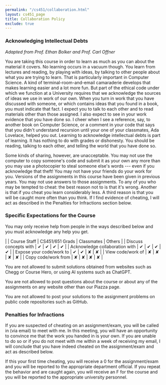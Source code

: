 ```yaml
---
permalink: "/cs451/collaboration.html"
layout: cs451_page
title: Collaboration Policy
exclude: true
---
```


### Acknowledging Intellectual Debts

*Adapted from Prof. Ethan Bolker and Prof. Carl Offner*

You are taking this course in order to learn as much as you can about the material it covers. No learning occurs in a vacuum though. You learn from lectures and reading, by playing with ideas, by talking to other people about what you are trying to learn. That is particularly important in Computer Science. A kind of terminal-room-and-email camaraderie develops that makes learning easier and a lot more fun. But part of the ethical code under which we function at a University requires that we acknowledge the sources of ideas we use in work of our own. When you turn in work that you have discussed with someone, or which contains ideas that you found in a book, you must indicate that fact. I expect you to talk to each other and to read materials other than those assigned. I also expect to see in your work evidence that you have done so. I cheer when I see a reference, say, to another book on Computer Science, or a comment in your code that says that you didn't understand recursion until your one of your classmates, Ada Lovelace, helped you out. Learning to acknowledge intellectual debts is part of learning. It has nothing to do with grades or dishonesty. You should be reading, talking to each other, and telling the world that you have done so.

Some kinds of sharing, however, are unacceptable. You may not use the computer to copy someone's code and submit it as your own any more than you may use a photocopier to steal someone else's words --- even if you acknowledge that theft! You may not have your friends do your work for you. Versions of the assignments in this course have been given in previous years. You may not use answers to those assignments. To any of you who may be tempted to cheat: the best reason not to is that it's wrong. Another is that if you cheat you learn considerably less. A third reason is that you will be caught more often than you think. If I find evidence of cheating, I will act as described in the Penalties for Infractions section below.

### Specific Expectations for the Course

You may only receive help from people in the ways described below and you must acknowledge any help you get. 

|                                                     | Course Staff | CS451/651 Grads | Classmates | Others |
| Discuss concepts with                | &#10004; | &#10004; | &#10004; | &#10004; |
| Acknowledge collaboration with | &#10004; | &#10004; | &#10004; | &#10004; |
| Expose your code/work to          | &#10004; | &#10004; | &#10008; | &#10008; |
| View code/work of                      | &#10008; | &#10008; | &#10008; | &#10008; |
| Copy code/work from                 | &#10008; | &#10008; | &#10008; | &#10008; |

You are not allowed to submit solutions obtained from websites such as Chegg or Course Hero, or using AI systems such as ChatGPT.  

You are not allowed to post questions about the course or about any of the assignments on any website other than our Piazza page. 

You are not allowed to post your solutions to the assignment problems on public code repositories such as GitHub.

### Penalties for Infractions

If you are suspected of cheating on an assignment/exam, you will be called in (via email) to meet with me. In this meeting, you will have an opportunity to convince me that the work you handed in is your own. If you are unable to do so or if you do not meet with me within a week of receiving my email, I will conclude that you have indeed cheated on the assignment/exam and act as described below.

If this your first time cheating, you will receive a 0 for the assignment/exam and you will be reported to the appropriate department official. If you repeat the behavior and are caught again, you will receive an F for the course and you will be reported to the appropriate university personnel.
